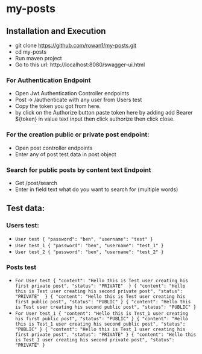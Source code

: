 # my-posts
## Installation and Execution
* git clone https://github.com/rowan1/my-posts.git
* cd my-posts
* Run maven project
* Go to this url: http://localhost:8080/swagger-ui.html
### For Authentication Endpoint
* Open Jwt Authentication Controller endpoints
* Post -> /authenticate with any user from Users test
* Copy the token you got from here.
* by click on the Authorize button paste token here by adding add Bearer ${token} in value text input then click authorize then click close.

### For the creation public or private post endpoint:
* Open post controller endpoints
* Enter any of post test data in post object

### Search for public posts by content text Endpoint
* Get /post/search
* Enter in field text what do you want to search for (multiple words)

## Test data:
### Users test:
* `User test
{
  "password": "ben",
  "username": "test"
}`
* `User test_1
{
  "password": "ben",
  "username": "test_1"
}`
* `User test_2
{
  "password": "ben",
  "username": "test_2"
}`
### Posts test
* `For User test
{
  "content": "Hello this is Test user creating his first private post",
  "status": "PRIVATE" 
}
{
  "content": "Hello this is Test user creating his second private post",
  "status": "PRIVATE" 
}
{
  "content": "Hello this is Test user creating his first public post",
  "status": "PUBLIC"
}
{
  "content": "Hello this is Test user creating his second public post",
  "status": "PUBLIC"
}`
* `For User test_1
{
  "content": "Hello this is Test_1 user creating his first public post",
  "status": "PUBLIC"
}
{
  "content": "Hello this is Test_1 user creating his second public post",
  "status": "PUBLIC"
}
{
  "content": "Hello this is Test_1 user creating his first private post",
  "status": "PRIVATE"
}
{
  "content": "Hello this is Test_1 user creating his second private post",
  "status": "PRIVATE"
}
`
